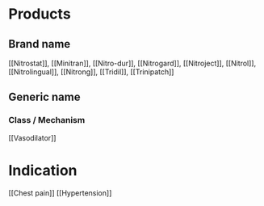 # Products

## Brand name
[[Nitrostat]], [[Minitran]], [[Nitro-dur]], [[Nitrogard]], [[Nitroject]], [[Nitrol]], [[Nitrolingual]], [[Nitrong]], [[Tridil]], [[Trinipatch]]

## Generic name


### Class / Mechanism
[[Vasodilator]]

# Indication
[[Chest pain]]
[[Hypertension]]